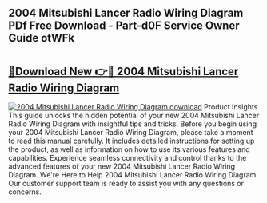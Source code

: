## 2004 Mitsubishi Lancer Radio Wiring Diagram PDf Free Download - Part-d0F Service Owner Guide otWFk

# <h2><a href="http://dfmyva.blite.top/?on=2004+Mitsubishi+Lancer+Radio+Wiring+Diagram">🔗Download New 👉🔴 2004 Mitsubishi Lancer Radio Wiring Diagram</a></h2>

[![2004 Mitsubishi Lancer Radio Wiring Diagram download](https://i.imgur.com/lujVjoI.png)](http://dfmyva.blite.top/?on=2004+Mitsubishi+Lancer+Radio+Wiring+Diagram)
Product Insights This guide unlocks the hidden potential of your new 2004 Mitsubishi Lancer Radio Wiring Diagram with insightful tips and tricks. Before you begin using your 2004 Mitsubishi Lancer Radio Wiring Diagram, please take a moment to read this manual carefully. It includes detailed instructions for setting up the product, as well as information on how to use its various features and capabilities. Experience seamless connectivity and control thanks to the advanced features of your new 2004 Mitsubishi Lancer Radio Wiring Diagram. We're Here to Help 2004 Mitsubishi Lancer Radio Wiring Diagram. Our customer support team is ready to assist you with any questions or concerns.
